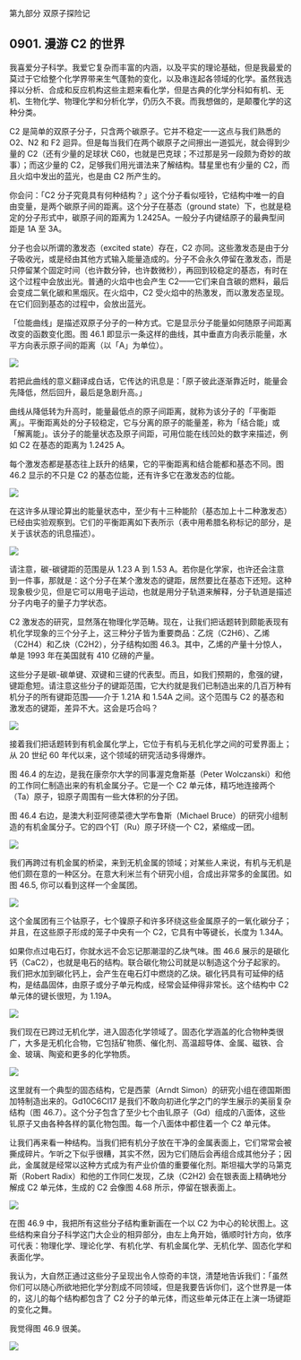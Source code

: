 第九部分 双原子探险记

## 0901. 漫游 C2 的世界

我喜爱分子科学。我爱它复杂而丰富的内涵，以及平实的理论基础，但是我最爱的莫过于它给整个化学界带来生气蓬勃的变化，以及串连起各领域的化学。虽然我选择以分析、合成和反应机构这些主题来看化学，但是古典的化学分科如有机、无机、生物化学、物理化学和分析化学，仍历久不衰。而我想做的，是颠覆化学的这种分类。

C2 是简单的双原子分子，只含两个碳原子。它并不稳定一一这点与我们熟悉的 O2、N2 和 F2 迴异。但是每当我们在两个碳原子之间擦出一道弧光，就会得到少量的 C2（还有少量的足球状 C60，也就是巴克球；不过那是另一段颇为奇妙的故事）；而这少量的 C2，足够我们用光谱法来了解结构。彗星里也有少量的 C2，而且火焰中发出的蓝光，也是由 C2 所产生的。

你会问：「C2 分子究竟具有何种结构？」这个分子看似哑铃，它结构中唯一的自由变量，是两个碳原子间的距离。这个分子在基态（ground state）下，也就是稳定的分子形式中，碳原子间的距离为 1.2425A。一般分子内键结原子的最典型间距是 1A 至 3A。

分子也会以所谓的激发态（excited state）存在，C2 亦同。这些激发态是由于分子吸收光，或是经由其他方式输入能量造成的。分子不会永久停留在激发态，而是只停留某个固定时间（也许数分钟，也许数微秒），再回到较稳定的基态，有时在这个过程中会放出光。普通的火焰中也会产生 C2——它们来自含碳的燃料，最后会变成二氧化碳和黑烟灰。在火焰中，C2 受火焰中的热激发，而以激发态呈现。在它们回到基态的过程中，会放出蓝光。

「位能曲线」是描述双原子分子的一种方式。它是显示分子能量如何随原子间距离改变的函数变化图。图 46.1 即显示一条这样的曲线，其中垂直方向表示能量，水平方向表示原子间的距离（以「A」为单位）。

![](./res/2019473.PNG)

若把此曲线的意义翻译成白话，它传达的讯息是：「原子彼此逐渐靠近时，能量会先降低，然后回升，最后是急剧升高。」

曲线从降低转为升高时，能量最低点的原子间距离，就称为该分子的「平衡距离」。平衡距离处的分子较稳定，它与分离的原子的能量差，称为「结合能」或「解离能」。该分子的能量状态及原子间距，可用位能在线凹处的数字来描述，例如 C2 在基态的距离为 1.2425 A。

每个激发态都是基态往上跃升的结果，它的平衡距离和结合能都和基态不同。图 46.2 显示的不只是 C2 的基态位能，还有许多它在激发态的位能。

![](./res/2019474.PNG)

在这许多从理论算出的能量状态中，至少有十三种能阶（基态加上十二种激发态）已经由实验观察到。它们的平衡距离如下表所示（表中用希腊名称标记的部分，是关于该状态的讯息描述）。

![](./res/2019475.PNG)

请注意，碳-碳键距的范围是从 1.23 A 到 1.53 A。若你是化学家，也许还会注意到一件事，那就是：这个分子在某个激发态的键距，居然要比在基态下还短。这种现象极少见，但是它可以用电子运动，也就是用分子轨道来解释，分子轨道是描述分子内电子的量子力学状态。

C2 激发态的研究，显然落在物理化学范畴。现在，让我们把话题转到颇能表现有机化学现象的三个分子上，这三种分子皆为重要商品：乙烷（C2H6）、乙烯（C2H4）和乙炔（C2H2），分子结构如图 46.3。其中，乙烯的产量十分惊人，单是 1993 年在美国就有 410 亿磅的产量。

这些分子是碳-碳单键、双键和三键的代表型。而且，如我们预期的，愈强的键，键距愈短。请注意这些分子的键距范围，它大约就是我们已制造出来的几百万种有机分子的所有键距范围——介于 1.21A 和 1.54A 之间。这个范围与 C2 的基态和激发态的键距，差异不大。这会是巧合吗？

![](./res/2019476.PNG)

接着我们把话题转到有机金属化学上，它位于有机与无机化学之间的可爱界面上；从 20 世纪 60 年代以来，这个领域的研究活动多得爆炸。

图 46.4 的左边，是我在康奈尔大学的同事渥克詹斯基（Peter Wolczanski）和他的工作同仁制造出来的有机金属分子。它是一个 C2 单元体，精巧地连接两个（Ta）原子，钽原子周围有一些大体积的分子团。

图 46.4 右边，是澳大利亚阿德菜德大学布鲁斯（Michael Bruce）的研究小组制造的有机金属分子。它的四个钉（Ru）原子环绕一个 C2，紧缩成一团。
 
 ![](./res/2019477.PNG)

我们再跨过有机金属的桥梁，来到无机金属的领域；对某些人来说，有机与无机是他们颇在意的一种区分。在意大利米兰有个研究小组，合成出非常多的金属团。如图 46.5, 你可以看到这样一个金属团。

![](./res/2019478.PNG)

这个金属团有三个钴原子，七个镍原子和许多环绕这些金属原子的一氧化碳分子；并且，在这些原子形成的笼子中央有一个 C2，它具有中等键长，长度为 1.34A。

如果你点过电石灯，你就水远不会忘记那潮湿的乙炔气味。图 46.6 展示的是碳化钙（CaC2），也就是电石的结构。联合碳化物公司就是以制造这个分子起家的。我们把水加到碳化钙上，会产生在电石灯中燃烧的乙炔。碳化钙具有可延伸的结构，是结晶固体，由原子或分子单元构成，经常会延伸得非常长。这个结构中 C2 单元体的键长很短，为 1.19A。

![](./res/2019479.PNG)

我们现在已跨过无机化学，进入固态化学领域了。固态化学涵盖的化合物种类很广，大多是无机化合物，它包括矿物质、催化剂、高温超导体、金属、磁铁、合金、玻璃、陶瓷和更多的化学物质。

![](./res/2019480.PNG)

这里就有一个典型的固态结构，它是西蒙（Arndt Simon）的研究小组在德国斯图加特制造出来的。Gd10C6Cl17 是我们不敢向初进化学之门的学生展示的美丽复杂结构（图 46.7）。这个分子包含了至少七个由钆原子（Gd）组成的八面体，这些钆原子又由各种各样的氯化物包围。每一个八面体中都住着一个 C2 单元体。

让我们再来看一种结构。当我们把有机分子放在干净的金属表面上，它们常常会被撕成碎片。乍听之下似乎很糟，其实不然，因为它们随后会再组合成其他分子；因此，金属就是经常以这种方式成为有产业价值的重要催化剂。斯坦福大学的马第克斯（Robert Radix）和他的工作同仁发现，乙炔（C2H2) 会在银表面上精确地分解成 C2 单元体，生成的 C2 会像图 4.68 所示，停留在银表面上。

![](./res/2019481.PNG)

在图 46.9 中，我把所有这些分子结构重新画在一个以 C2 为中心的轮状图上。这些结构来自分子科学这门大企业的相异部分，由左上角开始，循顺时针方向，依序可代表：物理化学、理论化学、有机化学、有机金属化学、无机化学、固态化学和表面化学。

我认为，大自然正通过这些分子呈现出令人惊奇的丰饶，清楚地告诉我们：「虽然你们可以随心所欲地把化学分割成不同领域，但是我要告诉你们，这个世界是一体的，这儿的每个结构都包含了 C2 分子的单元体，而这些单元体正在上演一场键距的变化之舞。

我觉得图 46.9 很美。

![](./res/2019482.PNG)
